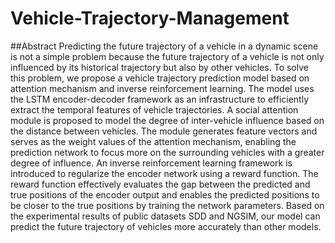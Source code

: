 # Vehicle-Trajectory-Management


##Abstract
Predicting the future trajectory of a vehicle in a dynamic scene is not a simple problem because the future trajectory of a vehicle is not only influenced by its historical trajectory but also by other vehicles. To solve this problem, we propose a vehicle trajectory prediction model based on attention mechanism and inverse reinforcement learning. The model uses the LSTM encoder-decoder framework as an infrastructure to efficiently extract the temporal features of vehicle trajectories. A social attention module is proposed to model the degree of inter-vehicle influence based on the distance between vehicles. The module generates feature vectors and serves as the weight values of the attention mechanism, enabling the prediction network to focus more on the surrounding vehicles with a greater degree of influence. An inverse reinforcement learning framework is introduced to regularize the encoder network using a reward function. The reward function effectively evaluates the gap between the predicted and true positions of the encoder output and enables the predicted positions to be closer to the true positions by training the network parameters. Based on the experimental results of public datasets SDD and NGSIM, our model can predict the future trajectory of vehicles more accurately than other models.
